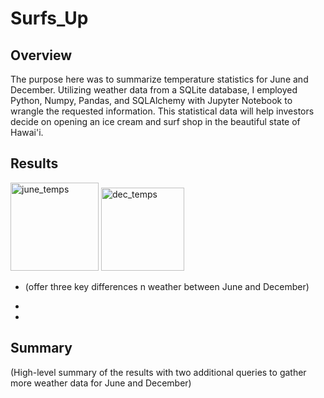 # Surfs_Up

## Overview

The purpose here was to summarize temperature statistics for June and December. Utilizing weather data from a SQLite database, I employed Python, Numpy, Pandas, and SQLAlchemy with Jupyter Notebook to wrangle the requested information. This statistical data will help investors decide on opening an ice cream and surf shop in the beautiful state of Hawai'i.

## Results

<img width="141" alt="june_temps" src="https://user-images.githubusercontent.com/95881678/155637838-f66b66df-cb29-4e5c-8a77-43837e0394c3.png">  <img width="133" alt="dec_temps" src="https://user-images.githubusercontent.com/95881678/155637892-d1a77b19-f634-4a3b-819b-8ff1eec67256.png">

* (offer three key differences n weather between June and December)

*

*

## Summary 

(High-level summary of the results with two additional queries to gather more weather data for June and December)
